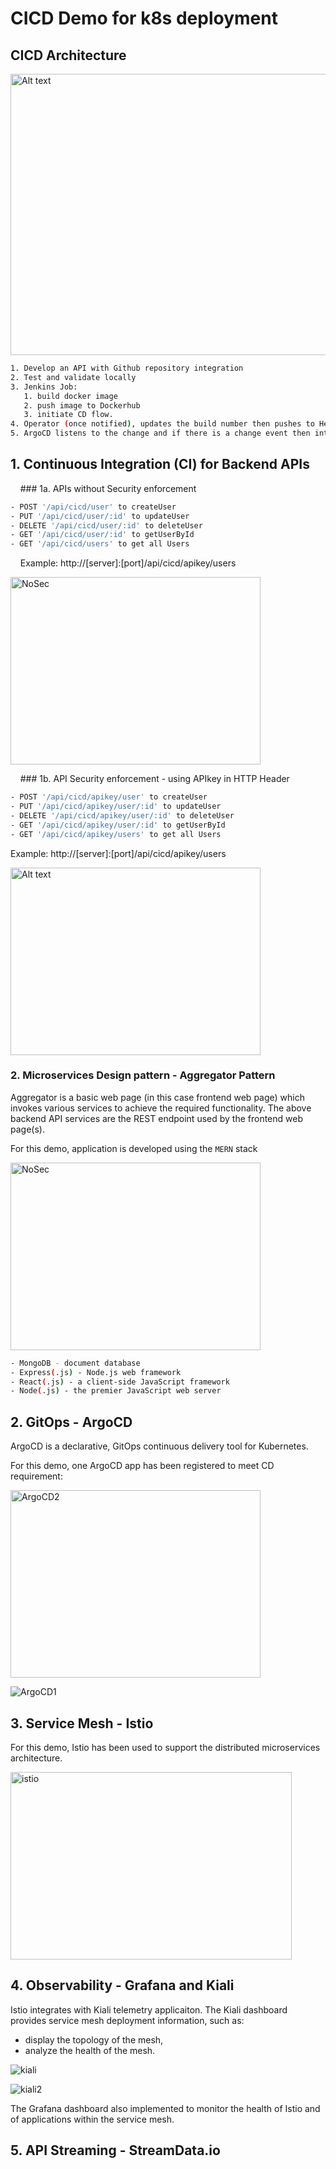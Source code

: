 # CICD Demo for k8s deployment
## CICD Architecture

<img alt="Alt text" height="450" src="./images/cicd-fullflow.jpg?raw=true" title="Title" width="700"/>

```sh
1. Develop an API with Github repository integration
2. Test and validate locally
3. Jenkins Job:
   1. build docker image
   2. push image to Dockerhub
   3. initiate CD flow.
4. Operator (once notified), updates the build number then pushes to Helm repository.
5. ArgoCD listens to the change and if there is a change event then intiates the new k8s deployment.
```

## 1. Continuous Integration (CI) for Backend APIs
&nbsp;&nbsp;&nbsp;&nbsp;### 1a. APIs without Security enforcement
```sh
- POST '/api/cicd/user' to createUser
- PUT '/api/cicd/user/:id' to updateUser
- DELETE '/api/cicd/user/:id' to deleteUser
- GET '/api/cicd/user/:id' to getUserById
- GET '/api/cicd/users' to get all Users
```
&nbsp;&nbsp;&nbsp;&nbsp;Example: http://[server]:[port]/api/cicd/apikey/users

<img alt="NoSec" height="300" src="./images/postman-nosecurity.jpg" width="400"/>

&nbsp;&nbsp;&nbsp;&nbsp;### 1b. API Security enforcement - using APIkey in HTTP Header
```sh
- POST '/api/cicd/apikey/user' to createUser
- PUT '/api/cicd/apikey/user/:id' to updateUser
- DELETE '/api/cicd/apikey/user/:id' to deleteUser
- GET '/api/cicd/apikey/user/:id' to getUserById
- GET '/api/cicd/apikey/users' to get all Users
```
Example: http://[server]:[port]/api/cicd/apikey/users

<img alt="Alt text" height="300" src="./images/postman-apikey.jpg" title="Title" width="400"/>

### 2. Microservices Design pattern - Aggregator Pattern
Aggregator is a basic web page (in this case frontend web page) which invokes various services to achieve the required functionality.
The above backend API services are the REST endpoint used by the frontend web page(s).

For this demo, application is developed using the `MERN` stack

<img alt="NoSec" height="300" src="./images/mernstack.jpg" width="400"/>

```sh
- MongoDB - document database
- Express(.js) - Node.js web framework
- React(.js) - a client-side JavaScript framework
- Node(.js) - the premier JavaScript web server
```
## 2. GitOps - ArgoCD
ArgoCD is a declarative, GitOps continuous delivery tool for Kubernetes.

For this demo, one ArgoCD app has been registered to meet CD requirement:

<img alt="ArgoCD2" height="300" src="./images/gitops-argocd.jpg" width="400"/>

![ArgoCD1](./images/gitops-argocd-details.jpg)

## 3. Service Mesh - Istio
For this demo, Istio has been used to support the distributed microservices architecture.

<img alt="istio" height="300" src="./images/istio.jpg" width="450"/>

## 4. Observability - Grafana and Kiali
Istio integrates with Kiali telemetry applicaiton. 
The Kiali dashboard provides service mesh deployment information, such as:

- display the topology of the mesh,
- analyze the health of the mesh.

![kiali](./images/dashboard-istio-kiali.jpg)

![kiali2](./images/dashboard-istio-kiali2.jpg)

The Grafana dashboard also implemented to monitor the health of Istio and of applications within the service mesh.

## 5. API Streaming - StreamData.io



